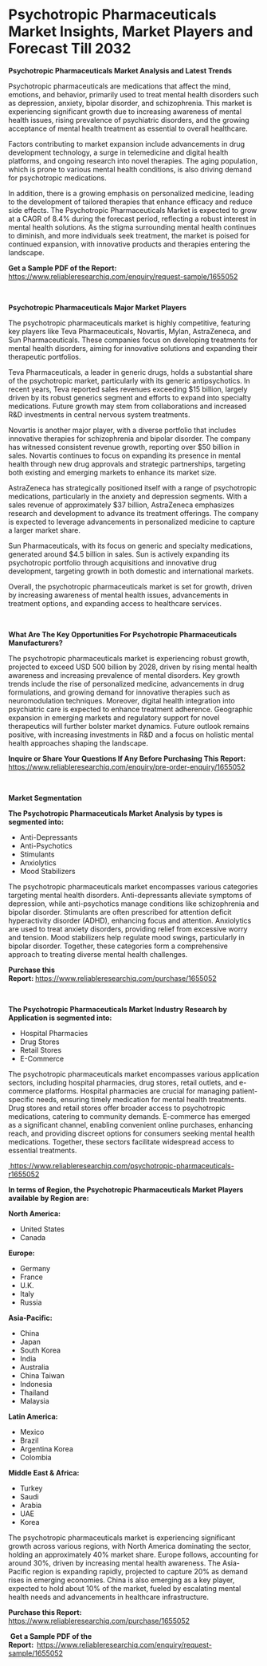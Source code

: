 <p><h1>Psychotropic Pharmaceuticals Market Insights, Market Players and Forecast Till 2032</h1></p><p><strong>Psychotropic Pharmaceuticals Market Analysis and Latest Trends</strong></p>
<p><p>Psychotropic pharmaceuticals are medications that affect the mind, emotions, and behavior, primarily used to treat mental health disorders such as depression, anxiety, bipolar disorder, and schizophrenia. This market is experiencing significant growth due to increasing awareness of mental health issues, rising prevalence of psychiatric disorders, and the growing acceptance of mental health treatment as essential to overall healthcare. </p><p>Factors contributing to market expansion include advancements in drug development technology, a surge in telemedicine and digital health platforms, and ongoing research into novel therapies. The aging population, which is prone to various mental health conditions, is also driving demand for psychotropic medications. </p><p>In addition, there is a growing emphasis on personalized medicine, leading to the development of tailored therapies that enhance efficacy and reduce side effects. The Psychotropic Pharmaceuticals Market is expected to grow at a CAGR of 8.4% during the forecast period, reflecting a robust interest in mental health solutions. As the stigma surrounding mental health continues to diminish, and more individuals seek treatment, the market is poised for continued expansion, with innovative products and therapies entering the landscape.</p></p>
<p><strong>Get a Sample PDF of the Report:&nbsp;</strong> <a href="https://www.reliableresearchiq.com/enquiry/request-sample/1655052?utm_campaign=3516&utm_medium=2&utm_source=Github&utm_content=ia&utm_term=18042025&utm_id=psychotropic-pharmaceuticals">https://www.reliableresearchiq.com/enquiry/request-sample/1655052</a></p>
<p>&nbsp;</p>
<p><strong>Psychotropic Pharmaceuticals Major Market Players</strong></p>
<p><p>The psychotropic pharmaceuticals market is highly competitive, featuring key players like Teva Pharmaceuticals, Novartis, Mylan, AstraZeneca, and Sun Pharmaceuticals. These companies focus on developing treatments for mental health disorders, aiming for innovative solutions and expanding their therapeutic portfolios.</p><p>Teva Pharmaceuticals, a leader in generic drugs, holds a substantial share of the psychotropic market, particularly with its generic antipsychotics. In recent years, Teva reported sales revenues exceeding $15 billion, largely driven by its robust generics segment and efforts to expand into specialty medications. Future growth may stem from collaborations and increased R&D investments in central nervous system treatments.</p><p>Novartis is another major player, with a diverse portfolio that includes innovative therapies for schizophrenia and bipolar disorder. The company has witnessed consistent revenue growth, reporting over $50 billion in sales. Novartis continues to focus on expanding its presence in mental health through new drug approvals and strategic partnerships, targeting both existing and emerging markets to enhance its market size.</p><p>AstraZeneca has strategically positioned itself with a range of psychotropic medications, particularly in the anxiety and depression segments. With a sales revenue of approximately $37 billion, AstraZeneca emphasizes research and development to advance its treatment offerings. The company is expected to leverage advancements in personalized medicine to capture a larger market share.</p><p>Sun Pharmaceuticals, with its focus on generic and specialty medications, generated around $4.5 billion in sales. Sun is actively expanding its psychotropic portfolio through acquisitions and innovative drug development, targeting growth in both domestic and international markets.</p><p>Overall, the psychotropic pharmaceuticals market is set for growth, driven by increasing awareness of mental health issues, advancements in treatment options, and expanding access to healthcare services.</p></p>
<p>&nbsp;</p>
<p><strong>What Are The Key Opportunities For Psychotropic Pharmaceuticals Manufacturers?</strong></p>
<p><p>The psychotropic pharmaceuticals market is experiencing robust growth, projected to exceed USD 500 billion by 2028, driven by rising mental health awareness and increasing prevalence of mental disorders. Key growth trends include the rise of personalized medicine, advancements in drug formulations, and growing demand for innovative therapies such as neuromodulation techniques. Moreover, digital health integration into psychiatric care is expected to enhance treatment adherence. Geographic expansion in emerging markets and regulatory support for novel therapeutics will further bolster market dynamics. Future outlook remains positive, with increasing investments in R&D and a focus on holistic mental health approaches shaping the landscape.</p></p>
<p><strong>Inquire or Share Your Questions If Any Before Purchasing This Report:</strong> <a href="https://www.reliableresearchiq.com/enquiry/pre-order-enquiry/1655052?utm_campaign=3516&utm_medium=2&utm_source=Github&utm_content=ia&utm_term=18042025&utm_id=psychotropic-pharmaceuticals">https://www.reliableresearchiq.com/enquiry/pre-order-enquiry/1655052</a></p>
<p>&nbsp;</p>
<p><strong>Market Segmentation</strong></p>
<p><strong>The Psychotropic Pharmaceuticals Market Analysis by types is segmented into:</strong></p>
<p><ul><li>Anti-Depressants</li><li>Anti-Psychotics</li><li>Stimulants</li><li>Anxiolytics</li><li>Mood Stabilizers</li></ul></p>
<p><p>The psychotropic pharmaceuticals market encompasses various categories targeting mental health disorders. Anti-depressants alleviate symptoms of depression, while anti-psychotics manage conditions like schizophrenia and bipolar disorder. Stimulants are often prescribed for attention deficit hyperactivity disorder (ADHD), enhancing focus and attention. Anxiolytics are used to treat anxiety disorders, providing relief from excessive worry and tension. Mood stabilizers help regulate mood swings, particularly in bipolar disorder. Together, these categories form a comprehensive approach to treating diverse mental health challenges.</p></p>
<p><strong>Purchase this Report:&nbsp;</strong><a href="https://www.reliableresearchiq.com/purchase/1655052?utm_campaign=3516&utm_medium=2&utm_source=Github&utm_content=ia&utm_term=18042025&utm_id=psychotropic-pharmaceuticals">https://www.reliableresearchiq.com/purchase/1655052</a></p>
<p>&nbsp;</p>
<p><strong>The Psychotropic Pharmaceuticals Market Industry Research by Application is segmented into:</strong></p>
<p><ul><li>Hospital Pharmacies</li><li>Drug Stores</li><li>Retail Stores</li><li>E-Commerce</li></ul></p>
<p><p>The psychotropic pharmaceuticals market encompasses various application sectors, including hospital pharmacies, drug stores, retail outlets, and e-commerce platforms. Hospital pharmacies are crucial for managing patient-specific needs, ensuring timely medication for mental health treatments. Drug stores and retail stores offer broader access to psychotropic medications, catering to community demands. E-commerce has emerged as a significant channel, enabling convenient online purchases, enhancing reach, and providing discreet options for consumers seeking mental health medications. Together, these sectors facilitate widespread access to essential treatments.</p></p>
<p><a href="https://www.reliableresearchiq.com/psychotropic-pharmaceuticals-r1655052?utm_campaign=3516&utm_medium=2&utm_source=Github&utm_content=ia&utm_term=18042025&utm_id=psychotropic-pharmaceuticals">&nbsp;https://www.reliableresearchiq.com/psychotropic-pharmaceuticals-r1655052</a></p>
<p><strong>In terms of Region, the Psychotropic Pharmaceuticals Market Players available by Region are:</strong></p>
<p>
    <p> <strong> North America: </strong>
        <ul>
            <li>United States</li>
            <li>Canada</li>
        </ul>
        </p> 
    <p> <strong> Europe: </strong>
        <ul>
            <li>Germany</li>
            <li>France</li>
            <li>U.K.</li>
            <li>Italy</li>
            <li>Russia</li>
        </ul>
        </p> 
    <p> <strong> Asia-Pacific: </strong>
        <ul>
            <li>China</li>
            <li>Japan</li>
            <li>South Korea</li>
            <li>India</li>
            <li>Australia</li>
            <li>China Taiwan</li>
            <li>Indonesia</li>
            <li>Thailand</li>
            <li>Malaysia</li>
        </ul>
        </p> 
    <p> <strong> Latin America: </strong>
        <ul>
            <li>Mexico</li>
            <li>Brazil</li>
            <li>Argentina Korea</li>
            <li>Colombia</li>
        </ul>
        </p> 
    <p> <strong> Middle East & Africa: </strong>
        <ul>
            <li>Turkey</li>
            <li>Saudi</li>
            <li>Arabia</li>
            <li>UAE</li>
            <li>Korea</li>
        </ul>
    </p>
    </p>
<p><p>The psychotropic pharmaceuticals market is experiencing significant growth across various regions, with North America dominating the sector, holding an approximately 40% market share. Europe follows, accounting for around 30%, driven by increasing mental health awareness. The Asia-Pacific region is expanding rapidly, projected to capture 20% as demand rises in emerging economies. China is also emerging as a key player, expected to hold about 10% of the market, fueled by escalating mental health needs and advancements in healthcare infrastructure.</p></p>
<p><strong>Purchase this Report: </strong><a href="https://www.reliableresearchiq.com/purchase/1655052?utm_campaign=3516&utm_medium=2&utm_source=Github&utm_content=ia&utm_term=18042025&utm_id=psychotropic-pharmaceuticals">https://www.reliableresearchiq.com/purchase/1655052</a></p>
<p>&nbsp;<strong>Get a Sample PDF of the Report:&nbsp;&nbsp;</strong><a href="https://www.reliableresearchiq.com/enquiry/request-sample/1655052?utm_campaign=3516&utm_medium=2&utm_source=Github&utm_content=ia&utm_term=18042025&utm_id=psychotropic-pharmaceuticals">https://www.reliableresearchiq.com/enquiry/request-sample/1655052</a></p>
<p><strong></strong></p>
<p><p></p><p></p><p></p></p>